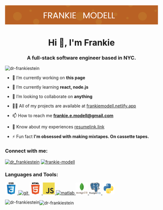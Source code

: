 <!--
**dr-frankiestein/dr-frankiestein** is a ✨ _special_ ✨ repository because its `README.md` (this file) appears on your GitHub profile.

Here are some ideas to get you started:

- 🔭 I’m currently working on ...
- 🌱 I’m currently learning ...
- 👯 I’m looking to collaborate on ...
- 🤔 I’m looking for help with ...
- 💬 Ask me about ...
- 📫 How to reach me: ...
- 😄 Pronouns: ...
- ⚡ Fun fact: ...
-->
![Header](./github-header-image0.png)
<h1 align="center">Hi 👋, I'm Frankie</h1>
<h3 align="center">A full-stack software engineer based in NYC.</h3>

<p align="left"> <img src="https://komarev.com/ghpvc/?username=dr-frankiestein&label=Profile%20views&color=0e75b6&style=flat" alt="dr-frankiestein" /> </p>

- 🔭 I’m currently working on **this page**

- 🌱 I’m currently learning **react, node.js**

- 👯 I’m looking to collaborate on **anything**

- 👨‍💻 All of my projects are available at [frankiemodell.netlify.app](frankiemodell.netlify.app)

- 📫 How to reach me **frankie.e.modell@gmail.com**

- 📄 Know about my experiences [resumelink.link](resumelink.link)

- ⚡ Fun fact **I'm obsessed with making mixtapes. On cassette tapes.**

<h3 align="left">Connect with me:</h3>
<p align="left">
<a href="https://twitter.com/dr_frankiestein" target="blank"><img align="center" src="https://raw.githubusercontent.com/rahuldkjain/github-profile-readme-generator/master/src/images/icons/Social/twitter.svg" alt="dr_frankiestein" height="30" width="40" /></a>
<a href="https://linkedin.com/in/frankie-modell" target="blank"><img align="center" src="https://raw.githubusercontent.com/rahuldkjain/github-profile-readme-generator/master/src/images/icons/Social/linked-in-alt.svg" alt="frankie-modell" height="30" width="40" /></a>
</p>

<h3 align="left">Languages and Tools:</h3>
<p align="left"> <a href="https://www.w3schools.com/css/" target="_blank" rel="noreferrer"> <img src="https://raw.githubusercontent.com/devicons/devicon/master/icons/css3/css3-original-wordmark.svg" alt="css3" width="40" height="40"/> </a> <a href="https://git-scm.com/" target="_blank" rel="noreferrer"> <img src="https://www.vectorlogo.zone/logos/git-scm/git-scm-icon.svg" alt="git" width="40" height="40"/> </a> <a href="https://www.w3.org/html/" target="_blank" rel="noreferrer"> <img src="https://raw.githubusercontent.com/devicons/devicon/master/icons/html5/html5-original-wordmark.svg" alt="html5" width="40" height="40"/> </a> <a href="https://developer.mozilla.org/en-US/docs/Web/JavaScript" target="_blank" rel="noreferrer"> <img src="https://raw.githubusercontent.com/devicons/devicon/master/icons/javascript/javascript-original.svg" alt="javascript" width="40" height="40"/> </a> <a href="https://www.mathworks.com/" target="_blank" rel="noreferrer"> <img src="https://upload.wikimedia.org/wikipedia/commons/2/21/Matlab_Logo.png" alt="matlab" width="40" height="40"/> </a> <a href="https://www.mongodb.com/" target="_blank" rel="noreferrer"> <img src="https://raw.githubusercontent.com/devicons/devicon/master/icons/mongodb/mongodb-original-wordmark.svg" alt="mongodb" width="40" height="40"/> </a> <a href="https://www.postgresql.org" target="_blank" rel="noreferrer"> <img src="https://raw.githubusercontent.com/devicons/devicon/master/icons/postgresql/postgresql-original-wordmark.svg" alt="postgresql" width="40" height="40"/> </a> <a href="https://www.python.org" target="_blank" rel="noreferrer"> <img src="https://raw.githubusercontent.com/devicons/devicon/master/icons/python/python-original.svg" alt="python" width="40" height="40"/> </a> </p>

<p><img align="left" src="https://github-readme-stats.vercel.app/api/top-langs?username=dr-frankiestein&show_icons=true&theme=dark&locale=en&layout=compact" alt="dr-frankiestein" /></p>

<!--<p>&nbsp;<img align="center" src="https://github-readme-stats.vercel.app/api?username=dr-frankiestein&show_icons=true&theme=dark&locale=en" alt="dr-frankiestein" /></p>-->

<p><img align="center" src="https://github-readme-streak-stats.herokuapp.com/?user=dr-frankiestein&theme=dark" alt="dr-frankiestein" /></p>


